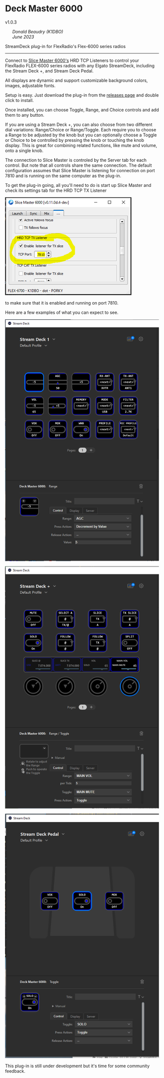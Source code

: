 # Deck Master 6000 
v1.0.3

&nbsp;&nbsp;&nbsp;&nbsp;&nbsp;&nbsp;*Donald Beaudry (K1DBO)*  
&nbsp;&nbsp;&nbsp;&nbsp;&nbsp;&nbsp;*June 2023*

StreamDeck plug-in for FlexRadio's Flex-6000 series radios

---

Connect to [Slice Master 6000's](https://github.com/k1dbo/slice-master-6000) HRD TCP Listeners to control your FlexRadio FLEX-6000 series radios with any Elgato StreamDeck, including the Stream Deck +, and Stream Deck Pedal.

All displays are dynamic and support customizable background colors, images, adjustable fonts.

Setup is easy.  Just download the plug-in from the [releases page](https://github.com/k1dbo/deck-master-6000/releases) and double click to install.

Once installed, you can choose Toggle, Range, and Choice controls and add them to any button.  

If you are using a Stream Deck +, you can also choose from two different dial variations: Range/Choice or Range/Toggle.  Each require you to choose a Range to be adjusted by the knob but you can optionally choose a Toggle or Choice to be controlled by pressing the knob or touching the knob display.  This is great for combining related functions, like mute and volume, onto a single knob.

The connection to Slice Master is controled by the Server tab for each control.  But note that all controls share the same connection.  The default configuration assumes that Slice Master is listening for connection on port 7810 and is running on the same computer as the plug-in.  

To get the plug-in going, all you'll need to do is start up Slice Master and check its settings tab for the HRD TCP TX Listener 

![Stream Deck](screenshots/slice-master-1-0-0.PNG)

to make sure that it is enabled and running on port 7810.



Here are a few examples of what you can expect to see.

![Stream Deck](screenshots/stream-deck-1-0-0.PNG)


![Stream Deck+](screenshots/stream-deck-plus-1-0-0.PNG)


![Stream Deck+](screenshots/stream-deck-pedal-1-0-0.PNG)



This plug-in is still under development but it's time for some community feedback.
